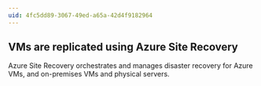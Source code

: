 ```yaml
---
uid: 4fc5dd89-3067-49ed-a65a-42d4f9182964
---
```

## VMs are replicated using Azure Site Recovery

<div class="alert is-warning"><p>Azure Site Recovery orchestrates and manages disaster recovery for Azure VMs, and on-premises VMs and physical servers.</p></div>


